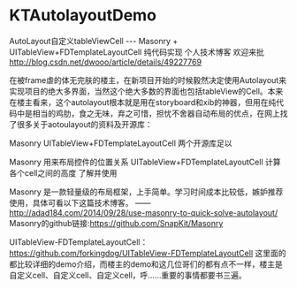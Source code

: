 # KTAutolayoutDemo
AutoLayout自定义tableViewCell --- Masonry + UITableView+FDTemplateLayoutCell 纯代码实现
个人技术博客  欢迎来批  http://blog.csdn.net/dwooo/article/details/49227769

在被frame虐的体无完肤的楼主，在新项目开始的时候毅然决定使用Autolayout来实现项目的绝大多界面，当然这个绝大多数的界面也包括tableView的Cell。本来在楼主看来，这个autolayout根本就是用在storyboard和xib的神器，但用在纯代码中是相当的鸡肋，食之无味，弃之可惜，担忧不舍器自动布局的优点，在网上找了很多关于aotoulayout的资料及开源库：

Masonry
UITableView+FDTemplateLayoutCell
两个开源库足以

Masonry 用来布局控件的位置关系
UITableView+FDTemplateLayoutCell 计算各个cell之间的高度
了解并使用

Masonry 是一款轻量级的布局框架，上手简单。学习时间成本比较低，嫉妒推荐使用，具体可看以下这篇技术博客。 —— http://adad184.com/2014/09/28/use-masonry-to-quick-solve-autolayout/
Masonry的github链接:https://github.com/SnapKit/Masonry

UITableView-FDTemplateLayoutCell： 
https://github.com/forkingdog/UITableView-FDTemplateLayoutCell
这里面的都比较详细的demo介绍，而楼主的demo和这几位哥们的都有点不一样，楼主是自定义cell、自定义cell、自定义cell，呼……重要的事情都要书三遍。
